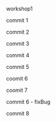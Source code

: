 workshop1

commit 1

commit 2

commit 3

commit 4

commit 5

coomit 6



coomit 7

commit 6 - fixBug

commit 8